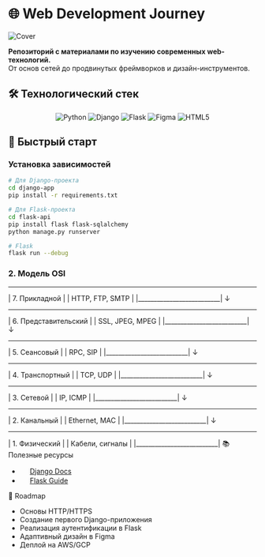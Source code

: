# 🌐 Web Development Journey

![Cover](https://placehold.co/1200x400/1e3a8a/white?text=Web+Tech+Stack\ndjango+flask+figma+python)

**Репозиторий с материалами по изучению современных web-технологий.**  
От основ сетей до продвинутых фреймворков и дизайн-инструментов.

## 🛠️ Технологический стек

<p align="center">
  <img src="https://img.shields.io/badge/Python-3776AB?logo=python&logoColor=white" alt="Python">
  <img src="https://img.shields.io/badge/Django-092E20?logo=django&logoColor=white" alt="Django">
  <img src="https://img.shields.io/badge/Flask-000000?logo=flask&logoColor=white" alt="Flask">
  <img src="https://img.shields.io/badge/Figma-F24E1E?logo=figma&logoColor=white" alt="Figma">
  <img src="https://img.shields.io/badge/HTML5-E34F26?logo=html5&logoColor=white" alt="HTML5">
</p>

## 🚀 Быстрый старт

### Установка зависимостей
```bash
# Для Django-проекта
cd django-app
pip install -r requirements.txt

# Для Flask-проекта
cd flask-api
pip install flask flask-sqlalchemy
python manage.py runserver

# Flask
flask run --debug
```

### 2. Модель OSI
  ___________________________
 |  7. Прикладной           |
 |  HTTP, FTP, SMTP         |
 |__________________________|
               ↓
  ___________________________
 |  6. Представительский    |
 |  SSL, JPEG, MPEG         |
 |__________________________|
               ↓
  ___________________________
 |  5. Сеансовый            |
 |  RPC, SIP                |
 |__________________________|
               ↓
  ___________________________
 |  4. Транспортный         |
 |  TCP, UDP                |
 |__________________________|
               ↓
  ___________________________
 |  3. Сетевой              |
 |  IP, ICMP                |
 |__________________________|
               ↓
  ___________________________
 |  2. Канальный            |
 |  Ethernet, MAC           |
 |__________________________|
               ↓
  ___________________________
 |  1. Физический           |
 |  Кабели, сигналы         |
 |__________________________|
📚 Полезные ресурсы
- <img src="https://cdn-icons-png.flaticon.com/512/919/919852.png" width="16"> [Django Docs](https://docs.djangoproject.com)
- <img src="https://simpleicons.org/icons/flask.svg" width="16"> [Flask Guide](https://flask.palletsprojects.com)

🎯 Roadmap
- Основы HTTP/HTTPS
- Создание первого Django-приложения
- Реализация аутентификации в Flask
- Адаптивный дизайн в Figma
- Деплой на AWS/GCP
